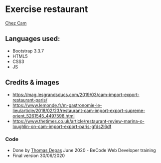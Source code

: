 # Exercise restaurant

[Chez Cam](https://thdepas.github.io/Bootstrap_restaurant/)


## Languages used:

- Bootstrap 3.3.7
- HTML5
- CSS3
- JS

## Credits & images

- https://mag.lesgrandsducs.com/2019/03/cam-import-export-restaurant-paris/
- https://www.lemonde.fr/m-gastronomie-le-lieu/article/2018/02/23/restaurant-cam-import-export-supreme-orient_5261545_4497598.html
- https://www.thetimes.co.uk/article/restaurant-review-marina-o-loughlin-on-cam-import-export-paris-gfds2l6df

### Code

- Done by [Thomas Depas](https://github.com/Thdepas) June 2020 - BeCode Web Developer training
- Final version 30/06/2020
